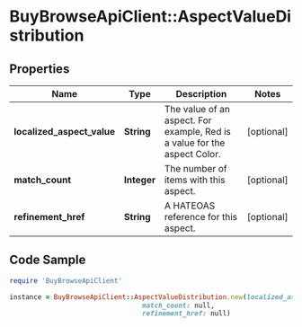 # BuyBrowseApiClient::AspectValueDistribution

## Properties

Name | Type | Description | Notes
------------ | ------------- | ------------- | -------------
**localized_aspect_value** | **String** | The value of an aspect. For example, Red is a value for the aspect Color. | [optional] 
**match_count** | **Integer** | The number of items with this aspect. | [optional] 
**refinement_href** | **String** | A HATEOAS reference for this aspect. | [optional] 

## Code Sample

```ruby
require 'BuyBrowseApiClient'

instance = BuyBrowseApiClient::AspectValueDistribution.new(localized_aspect_value: null,
                                 match_count: null,
                                 refinement_href: null)
```



